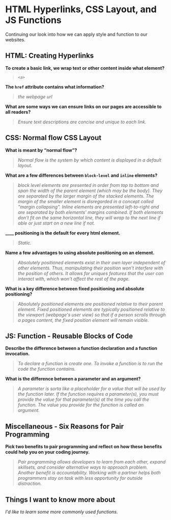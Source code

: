 # HTML Hyperlinks, CSS Layout, and JS Functions

Continuing our look into how we can apply style and function to our websites.

## HTML: Creating Hyperlinks

**To create a basic link, we wrap text or other content inside what element?**

>*`<a>`*

**The `href` attribute contains what information?**

>*the webpage url*

**What are some ways we can ensure links on our pages are accessible to all readers?**

>*Ensure text descriptions are concise and unique to each link.*

## CSS: Normal flow CSS Layout

**What is meant by “normal flow”?**

>*Normal flow is the system by which content is displayed in a default layout.*

**What are a few differences between `block-level` and `inline` elements?**

>*block level elements are presented in order from top to bottom and span the width of the parent element (which may be the body). They are separated by the larger margin of the stacked elements. The margin of the smaller element is disregarded in a concept called "margin collapsing". Inline elements are presented left-to-right and are separated by both elements' margins combined. If both elements don't fit on the same horizontal line, they will wrap to the next line if able or just start on a new line if not.*

**____ positioning is the default for every html element.**

>*Static.*

**Name a few advantages to using absolute positioning on an element.**

>*Absolutely positioned elements exist in their own layer independent of other elements. Thus, manipulating their position won't interfere with the position of others. It allows for uniques features that the user can interact with, which won't affect the rest of the page.*

**What is a key difference between fixed positioning and absolute positioning?**

>*Absolutely positioned elements are positioned relative to their parent element. Fixed positioned elements are typically positioned relative to the viewport (webpage's user view) so that if a person scrolls through a pages content, the fixed position element will remain visible.*

## JS: Function - Reusable Blocks of Code

**Describe the difference between a function declaration and a function invocation.**  

>*To declare a function is create one. To invoke a function is to run the code the function contains.*

**What is the difference between a parameter and an argument?**

>*A parameter is sorta like a placeholder for a value that will be used by the function later. If the function requires a parameter(s), you must provide the value for that parameter(s) at the time you call the function. The value you provide for the function is called an argument.*

## Miscellaneous - Six Reasons for Pair Programming

**Pick two benefits to pair programming and reflect on how these benefits could help you on your coding journey.**

>*Pair programming allows developers to learn from each other, expand skillsets, and consider alternative ways to approach problem. Another benefit is accountability. Working with a partner helps both programmers stay on task with less opportunity for outside distraction.*

## Things I want to know more about

*I'd like to learn some more commonly used functions.*
